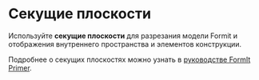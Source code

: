 # Секущие плоскости

Используйте **секущие плоскости** для разрезания модели Formit и отображения внутреннего пространства и элементов конструкции.

Подробнее о секущих плоскостях можно узнать в [руководстве FormIt Primer](../formit-primer/part-i/section_planes.md).

